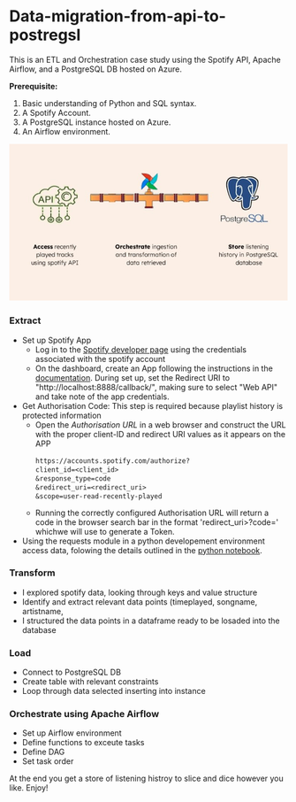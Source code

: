 # Data-migration-from-api-to-postregsl
This is an ETL and Orchestration case study using the Spotify API, Apache Airflow, and a PostgreSQL DB hosted on Azure.

**Prerequisite:**
1. Basic understanding of Python and SQL syntax.  
2. A Spotify Account.
3. A PostgreSQL instance hosted on Azure.
4. An Airflow environment.

![Visual representation of data flow; from API throw Airflow pipeline to PostgreSQL DB](/assets/ETL_Overview.jpg "Process Architecture")

### Extract
- Set up Spotify App
  - Log in to the [Spotify developer page](developer.spotify.com) using the credentials associated with the spotify account
  - On the dashboard, create an App following the instructions in the [documentation](developer.spotify.com/documentation/web-api).
    During set up, set the Redirect URI to "http://localhost:8888/callback/", making sure to select "Web API" and take note of the app credentials.
- Get Authorisation Code: This step is required because playlist history is protected information
  - Open the *Authorisation URL* in a web browser and construct the URL with the proper  client-ID and redirect URI values as it appears on the APP
    ```
    https://accounts.spotify.com/authorize?
    client_id=<client_id>
    &response_type=code
    &redirect_uri=<redirect_uri>
    &scope=user-read-recently-played
    ```
  - Running the correctly configured Authorisation URL will return a code in the browser search bar in the format 'redirect_uri>?code=<authorisation-code>'
    whichwe will use to generate a Token. 
- Using the requests module in a python developement environment access data, folowing the details outlined in the [python notebook](#).

### Transform
* I explored spotify data, looking through keys and value structure
* Identify and extract relevant data points (timeplayed, songname, artistname, 
* I structured the data points in a dataframe ready to be losaded into the database

### Load
* Connect to PostgreSQL DB
* Create table with relevant constraints
* Loop through data selected inserting into instance

### Orchestrate using Apache Airflow
*  Set up Airflow environment
*  Define functions to exceute tasks
*  Define DAG
*  Set task order

At the end you get a store of listening histroy to slice and dice however you like. Enjoy!
